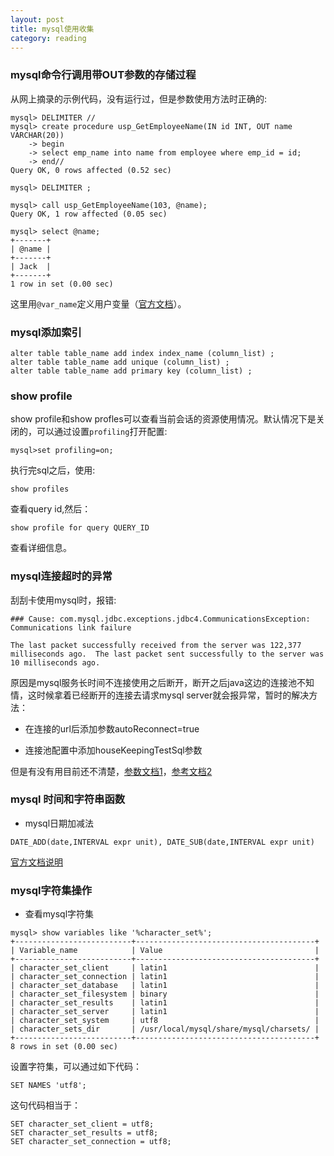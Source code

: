 ```yaml
---
layout: post
title: mysql使用收集
category: reading 
---
```


### mysql命令行调用带OUT参数的存储过程

从网上摘录的示例代码，没有运行过，但是参数使用方法时正确的:  

~~~~
mysql> DELIMITER //
mysql> create procedure usp_GetEmployeeName(IN id INT, OUT name VARCHAR(20))
    -> begin
    -> select emp_name into name from employee where emp_id = id;
    -> end//
Query OK, 0 rows affected (0.52 sec)

mysql> DELIMITER ;

mysql> call usp_GetEmployeeName(103, @name);
Query OK, 1 row affected (0.05 sec)

mysql> select @name;
+-------+
| @name |
+-------+
| Jack  |
+-------+
1 row in set (0.00 sec)
~~~~
这里用`@var_name`定义用户变量（[官方文档](http://dev.mysql.com/doc/refman/5.0/en/user-variables.html)）。

### mysql添加索引   

~~~~
alter table table_name add index index_name (column_list) ;
alter table table_name add unique (column_list) ;
alter table table_name add primary key (column_list) ;
~~~~

### show profile  
show profile和show profles可以查看当前会话的资源使用情况。默认情况下是关闭的，可以通过设置`profiling`打开配置:  

~~~~
mysql>set profiling=on;
~~~~

执行完sql之后，使用:  

~~~~
show profiles
~~~~

查看query id,然后：  

~~~~
show profile for query QUERY_ID
~~~~

查看详细信息。

### mysql连接超时的异常  
刮刮卡使用mysql时，报错:  

~~~~
### Cause: com.mysql.jdbc.exceptions.jdbc4.CommunicationsException: Communications link failure

The last packet successfully received from the server was 122,377 milliseconds ago.  The last packet sent successfully to the server was 10 milliseconds ago.
~~~~

原因是mysql服务长时间不连接使用之后断开，断开之后java这边的连接池不知情，这时候拿着已经断开的连接去请求mysql server就会报异常，暂时的解决方法：  

 * 在连接的url后添加参数autoReconnect=true

 * 连接池配置中添加houseKeepingTestSql参数

但是有没有用目前还不清楚，[参数文档1](http://dev.mysql.com/doc/refman/5.0/en/auto-reconnect.html)，[参考文档2](http://bugs.mysql.com/bug.php?id=5020)

### mysql 时间和字符串函数  
 * mysql日期加减法  

~~~~
DATE_ADD(date,INTERVAL expr unit), DATE_SUB(date,INTERVAL expr unit)
~~~~
[官方文档说明](http://dev.mysql.com/doc/refman/5.0/en/date-and-time-functions.html#function_date-add)

### mysql字符集操作  
 * 查看mysql字符集  

 ~~~~  
mysql> show variables like '%character_set%';    
+--------------------------+----------------------------------------+
| Variable_name            | Value                                  |
+--------------------------+----------------------------------------+
| character_set_client     | latin1                                 | 
| character_set_connection | latin1                                 | 
| character_set_database   | latin1                                 | 
| character_set_filesystem | binary                                 | 
| character_set_results    | latin1                                 | 
| character_set_server     | latin1                                 | 
| character_set_system     | utf8                                   | 
| character_sets_dir       | /usr/local/mysql/share/mysql/charsets/ | 
+--------------------------+----------------------------------------+
8 rows in set (0.00 sec)
 ~~~~  

 设置字符集，可以通过如下代码：  

 ~~~~
 SET NAMES 'utf8';
 ~~~~  

 这句代码相当于：  

 ~~~~
 SET character_set_client = utf8;  
 SET character_set_results = utf8;   
 SET character_set_connection = utf8;
 ~~~~
